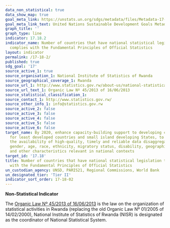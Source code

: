 ```yaml
---
data_non_statistical: true
data_show_map: true
goal_meta_link: https://unstats.un.org/sdgs/metadata/files/Metadata-17-18-02.pdf
goal_meta_link_text: United Nations Sustainable Development Goals Metadata (pdf 468kB)
graph_title: ''
graph_type: line
indicator: 17.18.2
indicator_name: Number of countries that have national statistical legislation that
  complies with the Fundamental Principles of Official Statistics
layout: indicator
permalink: /17-18-2/
published: true
sdg_goal: '17'
source_active_1: true
source_organisation_1: National Institute of Statistics of Rwanda
source_geographical_coverage_1: Rwanda
source_url_1: http://www.statistics.gov.rw/about-us/national-statistical-system
source_url_text_1: Organic Law Nº 45/2013 of 16/06/2013 
source_statistical_classification_1:
source_contact_1: http://www.statistics.gov.rw/
source_other_info_1: info@statistics.gov.rw
source_active_2: false
source_active_3: false
source_active_4: false
source_active_5: false
source_active_6: false
target_name: By 2020, enhance capacity-building support to developing countries, including
  for least developed countries and small island developing States, to increase significantly
  the availability of high-quality, timely and reliable data disaggregated by income,
  gender, age, race, ethnicity, migratory status, disability, geographic location
  and other characteristics relevant in national contexts
target_id: '17.18'
title: Number of countries that have national statistical legislation that complies
  with the Fundamental Principles of Official Statistics
un_custodian_agency: UNSD, PARIS21, Regional Commissions, World Bank
un_designated_tier: 'Tier II'
indicator_sort_order: 17-18-02
---
```

**Non-Statistical Indicator**

The [Organic Law Nº 45/2013 of 16/06/2013](http://www.statistics.gov.rw/sites/default/files/publications/031a2a22-05a1-4874-a69a-226ae8b5b7d5/Official_Gazette_no_Special_of_16.06.2013%20%281%29%20%281%29.pdf) is the law on the organization of statistical activities in Rwanda (replacing the old Organic Law Nº 01/2005 of 14/02/2000), National Institute of Statistics of Rwanda (NISR) is designated as the coordinator of National Statistical System.
